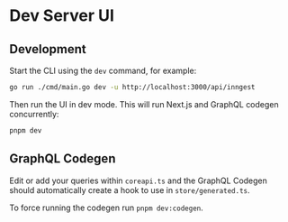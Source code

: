 # Dev Server UI

## Development

Start the CLI using the `dev` command, for example:

```sh
go run ./cmd/main.go dev -u http://localhost:3000/api/inngest
```

Then run the UI in dev mode. This will run Next.js and GraphQL codegen concurrently:

```sh
pnpm dev
```

## GraphQL Codegen

Edit or add your queries within `coreapi.ts` and the GraphQL Codegen should automatically create a hook to use in `store/generated.ts`.

To force running the codegen run `pnpm dev:codegen`.
